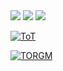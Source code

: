 <img src='https://skillicons.dev/icons?i=github,unity,visualstudio,git,dotnet,cs' />

<img src='https://github-readme-streak-stats.herokuapp.com/?user=JieGeLovesDengDuaLang' />

<span>

  <img src='https://github-readme-stats.vercel.app/api?username=JieGeLovesDengDuaLang&show_icons=true&count_private=true' />

</span>

[![ToT](https://github-readme-stats.vercel.app/api/pin/?username=ModLaboratory&repo=TheOtherThem&show_owner=true)](https://github.com/ModLaboratory/TheOtherThem)

[![TORGM](https://github-readme-stats.vercel.app/api/pin/?username=JieGeLovesDengDuaLang&repo=TheOtherRoles-GM&show_owner=true)](https://github.com/JieGeLovesDengDuaLang/TheOtherRoles-GM)

